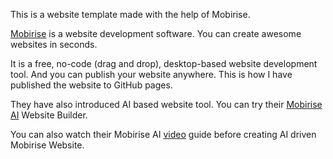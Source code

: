 This is a website template made with the help of Mobirise.

[Mobirise](https://mobirise.com/) is a website development software. You can create awesome websites in seconds.

It is a free, no-code (drag and drop), desktop-based website development tool. And you can publish your website anywhere. This is how I have published the website to GitHub pages.

They have also introduced AI based website tool. You can try their [Mobirise AI](https://ai.mobirise.com/) Website Builder.

You can also watch their Mobirise AI [video](https://www.youtube.com/watch?v=aScbCwP-Mbk) guide before creating AI driven Mobirise Website.